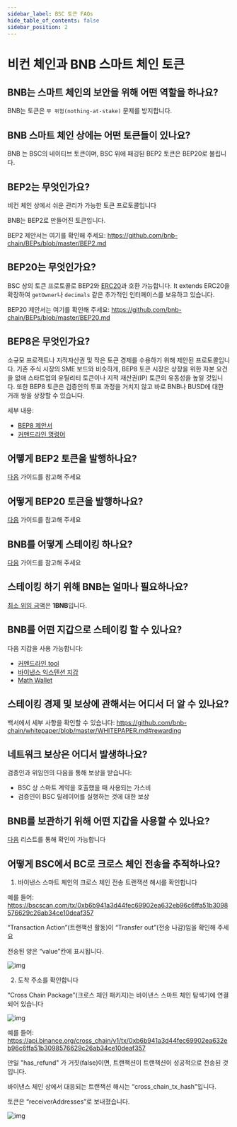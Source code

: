 ```yaml
---
sidebar_label: BSC 토큰 FAQs
hide_table_of_contents: false
sidebar_position: 2
---
```


#  비컨 체인과 BNB 스마트 체인 토큰

## BNB는 스마트 체인의 보안을 위해 어떤 역할을 하나요?

BNB는 토큰은 `무 위험(nothing-at-stake)` 문제를 방지합니다.

## BNB 스마트 체인 상에는 어떤 토큰들이 있나요?

BNB 는 BSC의 네이티브 토큰이며, BSC 위에 패깅된 BEP2 토큰은 BEP20로 불립니다.

## BEP2는 무엇인가요?

비컨 체인 상에서 쉬운 관리가 가능한 토큰 프로토콜입니다  

BNB는 BEP2로 만들어진 토큰입니다.


BEP2 제안서는 여기를 확인해 주세요: <https://github.com/bnb-chain/BEPs/blob/master/BEP2.md>

## BEP20는 무엇인가요?

BSC 상의 토큰 프로토콜로 BEP2와 [ERC20](https://eips.ethereum.org/EIPS/eip-20)과 호환 가능합니다. It extends ERC20을 확장하여 `getOwner`나 `decimals` 같은 추가적인 인터페이스를 보유하고 있습니다. 


BEP20 제안서는 여기를 확인해 주세요: <https://github.com/bnb-chain/BEPs/blob/master/BEP20.md>

## BEP8은 무엇인가요?

소규모 프로젝트나 지적자산권 및 작은 토큰 경제를 수용하기 위해 제안된 프로토콜입니다. 기존 주식 시장의 SME 보드와 비슷하게, BEP8 토큰 시장은 상장을 위한 자본 요건을 없애 스타트업의 유틸리티 토큰이나 지적 재산권(IP) 토큰의 유동성을 높일 것입니다. 또한 BEP8 토큰은 검증인의 투표 과정을 거치지 않고 바로 BNB나 BUSD에 대한 거래 쌍을 상장할 수 있습니다. 


세부 내용:

* [BEP8 제안서](https://github.com/bnb-chain/BEPs/blob/master/BEP8.md)
* [커맨드라인 명령어](beaconchain/learn/BEP8.md)

## 어똏게 BEP2 토큰을 발행하나요?

[다음](https://community.binance.org/topic/2487/) 가이드를 참고해 주세요

## 어떻게 BEP20 토큰을 발행하나요?

[다음](issue-BEP20.md) 가이드를 참고해 주세요

## BNB를 어떻게 스테이킹 하나요?

[다음](del-guide.md) 가이드를 참고해 주세요

## 스테이킹 하기 위해 BNB는 얼마나 필요하나요?

[최소 위임 금액](parameters.md)은 **1BNB**입니다.

## BNB를 어떤 지갑으로 스테이킹 할 수 있나요?

다음 지갑을 사용 가능합니다:

* [커멘드라인 tool](https://github.com/bnb-chain/node/releases/tag/v0.8.1)
* [바이낸스 익스텐션 지갑](wallet/binance.md)
* [Math Wallet](http://blog.mathwallet.xyz/?p=3890)

## 스테이킹 경제 및 보상에 관해서는 어디서 더 알 수 있나요?

백서에서 세부 사항을 확인할 수 있습니다: <https://github.com/bnb-chain/whitepaper/blob/master/WHITEPAPER.md#rewarding>

## 네트워크 보상은 어디서 발생하나요?

검증인과 위임인의 다음을 통해 보상을 받습니다:

* BSC 상 스마트 계약을 호출했을 때 사용되는 가스비
* 검증인이 BSC 릴레이어를 실행하는 것에 대한 보상

## BNB를 보관하기 위해 어떤 지갑을 사용할 수 있나요?

[다음](Wallet.md) 리스트를 통해 확인이 가능합니다

## 어떻게 BSC에서 BC로 크로스 체인 전송을 추적하나요?

1. 바이낸스 스마트 체인의 크로스 체인 전송 트랜잭션 해시를 확인합니다

예를 들어:  https://bscscan.com/tx/0xb6b941a3d44fec69902ea632eb96c6ffa51b3098576629c26ab34ce10deaf357 

“Transaction Action”(트랜잭션 활동)이 “Transfer out”(전송 나감)임을 확인해 주세요

전송된 양은 “value”칸에 표시됩니다. 

![img](https://s3.amazonaws.com/cdn.freshdesk.com/data/helpdesk/attachments/production/67013598745/original/zeVlALl0chXv_LpHGv0OmGqH8eudFy0utg.png?1622611333)

2. 도착 주소를 확인합니다

“Cross Chain Package”(크로스 체인 패키지)는 바이낸스 스마트 체인 탐색기에 연결되어 있습니다

![img](https://s3.amazonaws.com/cdn.freshdesk.com/data/helpdesk/attachments/production/67013598743/original/-2gMcowNwo2VQNEAatHSzYBrlSfp0vsbxQ.png?1622611332)

예를 들어: https://api.binance.org/cross_chain/v1/tx/0xb6b941a3d44fec69902ea632eb96c6ffa51b3098576629c26ab34ce10deaf357 


만일 "has_refund" 가 거짓(false)이면, 트랜잭션이 트랜잭션이 성공적으로 전송된 것입니다. 

바이낸스 체인 상에서 대응되는 트랜잭션 해시는 “cross_chain_tx_hash"입니다.

토큰은 “receiverAddresses”로 보내졌습니다. 

![img](https://s3.amazonaws.com/cdn.freshdesk.com/data/helpdesk/attachments/production/67013598744/original/yma7MlpuPQljanX3WFerZNukdQEPOiuy_A.png?1622611332)



